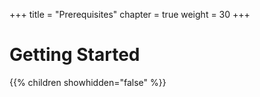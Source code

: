 +++
title = "Prerequisites"
chapter = true
weight = 30
+++

# Getting Started

{{% children showhidden="false" %}}

